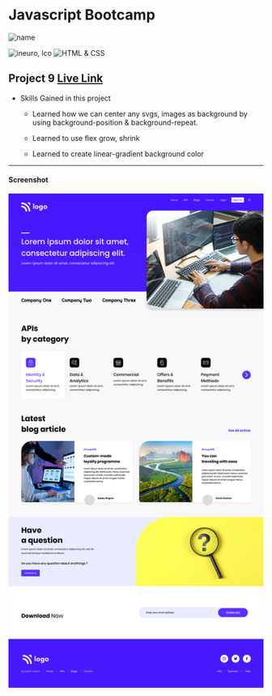 # Javascript Bootcamp

![name](https://img.shields.io/badge/Amir%20Jadhav-Full%20Stack%20developer-green)

![ineuro, lco](https://img.shields.io/badge/iNeuron-LCO-green)
![HTML & CSS](https://img.shields.io/badge/HTML-CSS-orange)

## Project 9 [Live Link](https://amirjadhav-developer-landing-page.netlify.app)

- Skills Gained in this project

  - Learned how we can center any svgs, images as background by using background-position & background-repeat.

  - Learned to use flex grow, shrink
  - Learned to create linear-gradient background color

---

#### Screenshot

![Desktop](./9.png)
